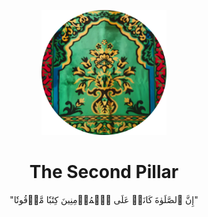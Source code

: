 <p align="center">
  <img src="./assets/logo.svg" width="200" />
</p>
<h1 align="center">The Second Pillar</h1>
<p align="center">"إِنَّ ٱلصَّلَوٰةَ كَانَتۡ عَلَى ٱلۡمُؤۡمِنِينَ كِتَٰبٗا مَّوۡقُوتٗا"</p>